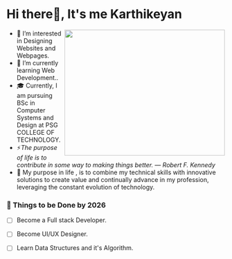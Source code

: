 # Hi there👋, It's me Karthikeyan  

 <img align="right" width="370" height="290" src="https://cdn.dribbble.com/users/1233499/screenshots/3850691/web-development.gif">

- 👀 I’m interested in Designing Websites and Webpages.                                                
- 🌱 I’m currently learning Web Development..
- 🎓 Currently, I am pursuing BSc in Computer Systems and Design at PSG COLLEGE OF TECHNOLOGY.
- ⚡*The purpose of life is to contribute in some way to making things better. — Robert F. Kennedy*
- 🔭 My purpose in life , is to combine my technical skills with innovative solutions to create value and continually advance in my profession, leveraging the constant evolution of technology.
 ### 🚩 Things to be Done by 2026
-  [ ] Become a Full stack Developer.
-  [ ] Become UI/UX Designer.
-  [ ] Learn Data Structures and it's Algorithm.


